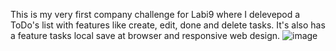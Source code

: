 This is my very first company challenge for Labi9 where I delevepod a ToDo's list with features like create, edit, done and delete tasks.
It's also has a feature tasks local save at browser and responsive web design.
![image](https://github.com/user-attachments/assets/ece4110d-2e5f-43e7-a834-101ff8625a5a)
